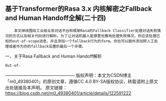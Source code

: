 ## 基于Transformer的Rasa 3.x 内核解密之Fallback and Human Handoff全解(二十四)


        本文继续围绕工业级业务对话平台和框架Rasa的Fallback Classifier处理对话失败情况的方式以及相关代码进行解析。为了让对话机器人能够更优雅地处理失败情况，你应该处理已知的out-of-scope消息，并且添加一个fallback行为的form。你也可以额外添加转人工处理或者作为你的fallback设置的最后一个步骤。

一、关于Rasa Fallback and Human Handoff解析

    Out-of-


————————————————
版权声明：本文为CSDN博主「m0_49380401」的原创文章，遵循CC 4.0 BY-SA版权协议，转载请附上原文出处链接及本声明。
原文链接：https://blog.csdn.net/m0_49380401/article/details/122591222
